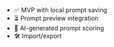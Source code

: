 - ✅ MVP with local prompt saving
- ⏳ Prompt preview integration
- 🧪 AI-generated prompt scoring
- 🛠 Import/export
